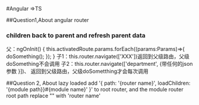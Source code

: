#Angular =>TS

##Question1,About angular router
### children back to parent and refresh parent data
   父：ngOnInit() {
        this.activatedRoute.params.forEach((params:Params)=>{
             doSomething();
        });
    }
  子1：this.router.navigate(['XXX'])返回到父级路由，父级doSomething不会调用
  子2：this.router.navigate(['department', {带任何的json参数 }])、
       返回到父级路由，父级doSometthing才会每次调用
   
##Question 2, About lazy loaded 
 add  '{ path: '{router name}', loadChildren: '{module path}}#{module name}' }' to root router, and the module router root path replace "" with 'router name'